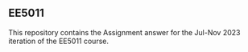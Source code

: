 ## EE5011

This repository contains the Assignment answer for the Jul-Nov 2023 iteration of the EE5011 course. 

